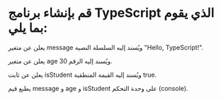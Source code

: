 # قم بإنشاء برنامج TypeScript الذي يقوم بما يلي:

يعلن عن متغير message ويُسند إليه السلسلة النصية "Hello, TypeScript!".

يعلن عن متغير age ويُسند إليه الرقم 30.

يعلن عن ثابت isStudent ويُسند إليه القيمة المنطقية true.

يطبع قيم message و age و isStudent على وحدة التحكم (console).


